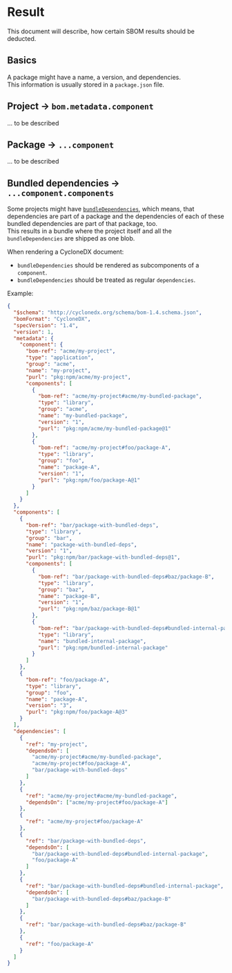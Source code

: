 # Result

This document will describe, how certain SBOM results should be deducted.

## Basics

A package might have a name, a version, and dependencies.  
This information is usually stored in a `package.json` file.

## Project -> `bom.metadata.component`

... to be described

## Package -> `...component`

... to be described

## Bundled dependencies -> `...component.components`

Some projects might have [`bundleDependencies`](https://docs.npmjs.com/cli/v8/configuring-npm/package-json#bundledependencies),
which means, that dependencies are part of a package
and the dependencies of each of these bundled dependencies are part of that package, too.  
This results in a bundle where the project itself and all the `bundleDependencies` are shipped as one blob.

When rendering a CycloneDX document:

* `bundleDependencies` should be rendered as subcomponents of a `component`.
* `bundleDependencies` should be treated as regular `dependencies`.

Example:

```json
{
  "$schema": "http://cyclonedx.org/schema/bom-1.4.schema.json",
  "bomFormat": "CycloneDX",
  "specVersion": "1.4",
  "version": 1,
  "metadata": {
    "component": {
      "bom-ref": "acme/my-project",
      "type": "application",
      "group": "acme",
      "name": "my-project",
      "purl": "pkg:npm/acme/my-project",
      "components": [
        {
          "bom-ref": "acme/my-project#acme/my-bundled-package",
          "type": "library",
          "group": "acme",
          "name": "my-bundled-package",
          "version": "1",
          "purl": "pkg:npm/acme/my-bundled-package@1"
        },
        {
          "bom-ref": "acme/my-project#foo/package-A",
          "type": "library",
          "group": "foo",
          "name": "package-A",
          "version": "1",
          "purl": "pkg:npm/foo/package-A@1"
        }
      ]
    }
  },
  "components": [
    {
      "bom-ref": "bar/package-with-bundled-deps",
      "type": "library",
      "group": "bar",
      "name": "package-with-bundled-deps",
      "version": "1",
      "purl": "pkg:npm/bar/package-with-bundled-deps@1",
      "components": [
        {
          "bom-ref": "bar/package-with-bundled-deps#baz/package-B",
          "type": "library",
          "group": "baz",
          "name": "package-B",
          "version": "1",
          "purl": "pkg:npm/baz/package-B@1"
        },
        {
          "bom-ref": "bar/package-with-bundled-deps#bundled-internal-package",
          "type": "library",
          "name": "bundled-internal-package",
          "purl": "pkg:npm/bundled-internal-package"
        }
      ]
    },
    {
      "bom-ref": "foo/package-A",
      "type": "library",
      "group": "foo",
      "name": "package-A",
      "version": "3",
      "purl": "pkg:npm/foo/package-A@3"
    }
  ],
  "dependencies": [
    {
      "ref": "my-project",
      "dependsOn": [
        "acme/my-project#acme/my-bundled-package",
        "acme/my-project#foo/package-A",
        "bar/package-with-bundled-deps"
      ]
    },
    {
      "ref": "acme/my-project#acme/my-bundled-package",
      "dependsOn": ["acme/my-project#foo/package-A"]
    },
    {
      "ref": "acme/my-project#foo/package-A"
    },
    {
      "ref": "bar/package-with-bundled-deps",
      "dependsOn": [
        "bar/package-with-bundled-deps#bundled-internal-package",
        "foo/package-A"
      ]
    },
    {
      "ref": "bar/package-with-bundled-deps#bundled-internal-package",
      "dependsOn": [
        "bar/package-with-bundled-deps#baz/package-B"
      ]
    },
    {
      "ref": "bar/package-with-bundled-deps#baz/package-B"
    },
    {
      "ref": "foo/package-A"
    }
  ]
}
```
